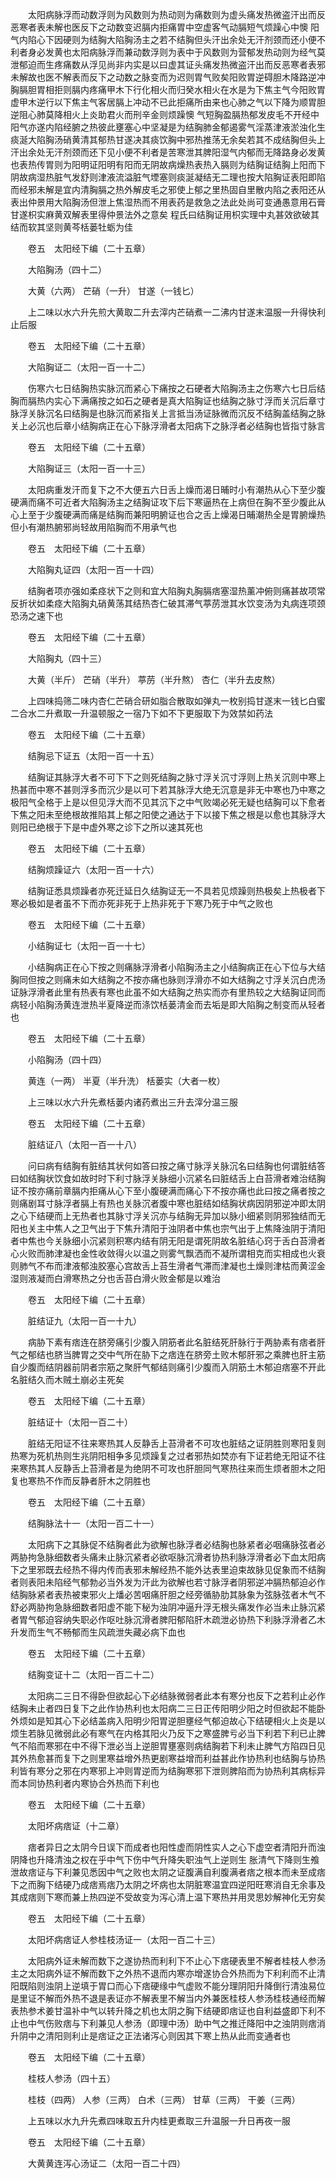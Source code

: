 <!-- { "loadSidebar": true } -->
　　太阳病脉浮而动数浮则为风数则为热动则为痛数则为虚头痛发热微盗汗出而反恶寒者表未解也医反下之动数变迟膈内拒痛胃中空虚客气动膈短气烦躁心中懊 阳气内陷心下因硬则为结胸大陷胸汤主之若不结胸但头汗出余处无汗剂颈而还小便不利者身必发黄也太阳病脉浮而兼动数浮则为表中于风数则为营郁发热动则为经气莫泄郁迫而生疼痛数从浮见尚非内实是以曰虚其证头痛发热微盗汗出而反恶寒者表邪未解故也医不解表而反下之动数之脉变而为迟则胃气败矣阳败胃逆碍胆木降路逆冲胸膈胆胃相拒则膈内疼痛甲木下行化相火而归癸水相火在水是为下焦主气今阳败胃虚甲木逆行以下焦主气客居膈上冲动不已此拒痛所由来也心肺之气以下降为顺胃胆逆阻心肺莫降相火上炎助君火而刑辛金则烦躁懊 气短胸盈膈热郁发皮毛不开经中阳气亦遂内陷经腑之热彼此壅塞心中坚凝是为结胸肺金郁遏雾气淫蒸津液淤浊化生痰涎大陷胸汤硝黄清其郁热甘遂决其痰饮胸中邪热推荡无余矣若其不成结胸但头上汗出余处无汗剂颈而还下见小便不利者是苦寒泄其脾阳湿气内郁而无降路身必发黄也表热传胃则为阳明证阳明有阳而无阴故病燥热表热入膈则为结胸证结胸上阳而下阴故病湿热脏气发舒则津液流溢脏气堙塞则痰涎凝结无二理也按大陷胸证表阳即陷而经邪未解是宜内清胸膈之热外解皮毛之邪使上郁之里热固自里散内陷之表阳还从表出仲景用大陷胸汤但泄上焦湿热而不用表药是救急之法此处尚可变通愚意用石膏甘遂枳实麻黄双解表里得仲景法外之意矣 程氏曰结胸证用枳实理中丸甚效欲破其结而软其坚则黄芩栝蒌牡蛎为佳

　　卷五　太阳经下编（二十五章）

　　大陷胸汤（四十二）

　　大黄（六两） 芒硝（一升） 甘遂（一钱匕）

　　上二味以水六升先煎大黄取二升去滓内芒硝煮一二沸内甘遂末温服一升得快利止后服

　　卷五　太阳经下编（二十五章）

　　大陷胸证二（太阳一百一十二）

　　伤寒六七日结胸热实脉沉而紧心下痛按之石硬者大陷胸汤主之伤寒六七日后结胸而膈热内实心下满痛按之如石之硬者是真大陷胸证也结胸之脉寸浮而关沉后章寸脉浮关脉沉名曰结胸是也脉沉而紧指关上言抵当汤证脉微而沉反不结胸盖结胸之脉关上必沉也后章小结胸病正在心下脉浮滑者太阳病下之脉浮者必结胸也皆指寸脉言

　　卷五　太阳经下编（二十五章）

　　大陷胸证三（太阳一百一十三）

　　太阳病重发汗而复下之不大便五六日舌上燥而渴日晡时小有潮热从心下至少腹硬满而痛不可近者大陷胸汤主之结胸证攻下后下寒逼热在上病但在胸不至少腹此从心上至于少腹硬满而痛是结胸而兼阳明腑证也合之舌上燥渴日晡潮热全是胃腑燥热但小有潮热腑邪尚轻故用陷胸而不用承气也

　　卷五　太阳经下编（二十五章）

　　大陷胸丸证四（太阳一百一十四）

　　结胸者项亦强如柔痉状下之则和宜大陷胸丸胸膈痞塞湿热薰冲俯则痛甚故项常反折状如柔痉大陷胸丸硝黄荡其结热杏仁破其滞气葶苈泄其水饮变汤为丸病连项颈恐汤之速下也

　　卷五　太阳经下编（二十五章）

　　大陷胸丸（四十三）

　　大黄（半斤） 芒硝（半升） 葶苈（半升熬） 杏仁（半升去皮熬）

　　上四味捣筛二味内杏仁芒硝合研如脂合散取如弹丸一枚别捣甘遂末一钱匕白蜜二合水二升煮取一升温顿服之一宿乃下如不下更服取下为效禁如药法

　　卷五　太阳经下编（二十五章）

　　结胸忌下证五（太阳一百一十五）

　　结胸证其脉浮大者不可下下之则死结胸之脉寸浮关沉寸浮则上热关沉则中寒上热甚而中寒不甚则浮多而沉少是以可下若其脉浮大绝无沉意是非无中寒也乃中寒之极阳气全格于上是以但见浮大而不见其沉下之中气败竭必死无疑也结胸可以下愈者下焦之阳未至绝根故推陷其上郁之阳使之通达于下以接下焦之根是以愈也其脉浮大则阳已绝根于下是中虚外寒之诊下之所以速其死也

　　卷五　太阳经下编（二十五章）

　　结胸烦躁证六（太阳一百一十六）

　　结胸证悉具烦躁者亦死迁延日久结胸证无一不具若见烦躁则热极矣上热极者下寒必极如是者虽不下而亦死非死于上热非死于下寒乃死于中气之败也

　　卷五　太阳经下编（二十五章）

　　小结胸证七（太阳一百一十七）

　　小结胸病正在心下按之则痛脉浮滑者小陷胸汤主之小结胸病正在心下位与大结胸同但按之则痛未如大结胸之不按亦痛也脉则浮滑亦不如大结胸之寸浮关沉白虎汤证脉浮滑者此里有热表有寒也此虽不如大结胸之热实而亦有里热较之大结胸证同而病轻小陷胸汤黄连泄热半夏降逆而涤饮栝蒌清金而去垢是即大陷胸之制变而从轻者也

　　卷五　太阳经下编（二十五章）

　　小陷胸汤（四十四）

　　黄连（一两） 半夏（半升洗） 栝蒌实（大者一枚）

　　上三味以水六升先煮栝蒌内诸药煮出三升去滓分温三服

　　卷五　太阳经下编（二十五章）

　　脏结证八（太阳一百一十八）

　　问曰病有结胸有脏结其状何如答曰按之痛寸脉浮关脉沉名曰结胸也何谓脏结答曰如结胸状饮食如故时时下利寸脉浮关脉细小沉紧名曰脏结舌上白苔滑者难治结胸证不按亦痛前章膈内拒痛从心下至小腹硬满而痛心下不按亦痛也此曰按之痛者按之则痛剧耳寸脉浮者膈上有热也关脉沉者腹中寒也脏结如结胸状病因阴邪逆冲即太阴之心下结硬而上无热者也其脉寸浮关沉亦与结胸无异加以脉小细紧则阴邪独结而无阳也关主中焦人之卫气出于下焦升清阳于浊阴者中焦也宗气出于上焦降浊阴于清阳者中焦也今关脉细小沉紧则积寒内结有阴无阳是谓死阴故名脏结心窍于舌白苔滑者心火败而肺津凝也金性收敛得火以温之则雾气飘洒而不凝所谓相克而实相成也火衰则肺气不布而津液郁浊胶塞心宫故舌上苔生滑者气滞而津凝也土燥则津枯而黄涩金湿则液凝而白滑寒热之分也舌苔白滑火败金郁是以难治

　　卷五　太阳经下编（二十五章）

　　脏结证九（太阳一百一十九）

　　病胁下素有痞连在脐旁痛引少腹入阴筋者此名脏结死肝脉行于两胁素有痞者肝气之郁结也脐当脾胃之交中气所在胁下之痞连在脐旁土败木郁肝邪之乘脾也肝主筋自少腹而结阴器前阴者宗筋之聚肝气郁结则痛引少腹而入阴筋土木郁迫痞塞不开此名脏结久而木贼土崩必主死矣

　　卷五　太阳经下编（二十五章）

　　脏结证十（太阳一百二十）

　　脏结无阳证不往来寒热其人反静舌上苔滑者不可攻也脏结之证阴胜则寒阳复则热寒为死机热则生兆阴阳相争多见烦躁复之过者邪热如焚亦有下证若绝无阳证不往来寒热其人反静舌上苔滑者是为绝阴不可攻也肝胆同气寒热往来而生烦者胆木之阳复也寒热不作而反静者肝木之阴胜也

　　卷五　太阳经下编（二十五章）

　　结胸脉法十一（太阳一百二十一）

　　太阳病下之其脉促不结胸者此为欲解也脉浮者必结胸也脉紧者必咽痛脉弦者必两胁拘急脉细数者头痛未止脉沉紧者必欲呕脉沉滑者协热利脉浮滑者必下血太阳病下之里邪既去经热不得内传而表邪未解经热不能外达表里迫束故脉见促象而不结胸者则表阳未陷经气郁勃必当外发为汗此为欲解也若寸脉浮者阴邪逆冲膈热郁迫必作结胸脉紧者表热被束邪火上燔必苦咽痛肝胆之经旁循胁肋其脉象为弦脉弦者木气不舒必两胁拘急脉细数者阳虚不能下秘为浊阴冲逼升浮无根头痛发作必当未止脉沉紧者胃气郁迫容纳失职必作呕吐脉沉滑者脾阳郁陷肝木疏泄必协热下利脉浮滑者乙木升发而生气不畅郁而生风疏泄失藏必病下血也

　　卷五　太阳经下编（二十五章）

　　结胸变证十二（太阳一百二十二）

　　太阳病二三日不得卧但欲起心下必结脉微弱者此本有寒分也反下之若利止必作结胸未止者四日复下之此作协热利也太阳病二三日正传阳明少阳之时但欲起不能卧外烦如是知其心下必结盖病入阳明少阳胃逆胆壅经气郁迫故心下结硬相火上炎是以烦生若脉见微弱此必有寒气在内格其阳火乃反下之寒盛脾亏必当下利若下利已止脾气不陷而寒邪在中不得下泄必当上逆胆胃壅塞则病结胸若下利未止脾气方陷四日见其外热愈甚而复下之则里寒益增外热更剧寒益增而利益甚此作协热利也结胸与协热利皆有寒分之邪在内寒邪上冲则胃逆而为结胸寒邪下泄则脾陷而为协热利其病标异而本同协热利者内寒协合外热而下利也

　　卷五　太阳经下编（二十五章）

　　太阳坏病痞证（十二章）

　　痞者异日之太阴今日误下而成者也阳性虚而阴性实人之心下虚空者清阳升而浊阴降也升降清浊之权在乎中气下伤中气升降失职浊气上逆则生 胀清气下降则生飧泄故痞证与下利兼见悉因中气之败也太阴之证腹满自利腹满者痞之根本而未至成痞下之而胸下结硬乃成痞焉痞乃太阴之坏病也太阴脏寒温宜四逆阳旺寒消自无余事及其成痞则下寒而兼上热四逆不受故变为泻心清上温下寒热并用灵思妙解神化无穷矣

　　卷五　太阳经下编（二十五章）

　　太阳坏病痞证人参桂枝汤证一（太阳一百二十三）

　　太阳病外证未解而数下之遂协热而利利下不止心下痞硬表里不解者桂枝人参汤主之太阳病外证不解而数下之外热不退而内寒亦增遂协合外热而为下利利而不止清阳既陷则浊阴上逆填于胃口而心下痞硬缘中气虚败不能分理阴阳升降倒行清浊易位是里证不解而外热不退是表证亦不解表里不解当内外兼医桂枝人参汤桂枝通经而解表热参术姜甘温补中气以转升降之机也太阴之胸下结硬即痞证也自利益盛即下利不止也中气伤败痞与下利兼见人参汤（即理中汤）助中气之推迁降阳中之浊阴则痞消升阴中之清阳则利止是痞证之正法诸泻心则因其下寒上热从此而变通者也

　　卷五　太阳经下编（二十五章）

　　桂枝人参汤（四十五）

　　桂枝（四两） 人参（三两） 白术（三两） 甘草（三两） 干姜（三两）

　　上五味以水九升先煮四味取五升内桂更煮取三升温服一升日再夜一服

　　卷五　太阳经下编（二十五章）

　　大黄黄连泻心汤证二（太阳一百二十四）

